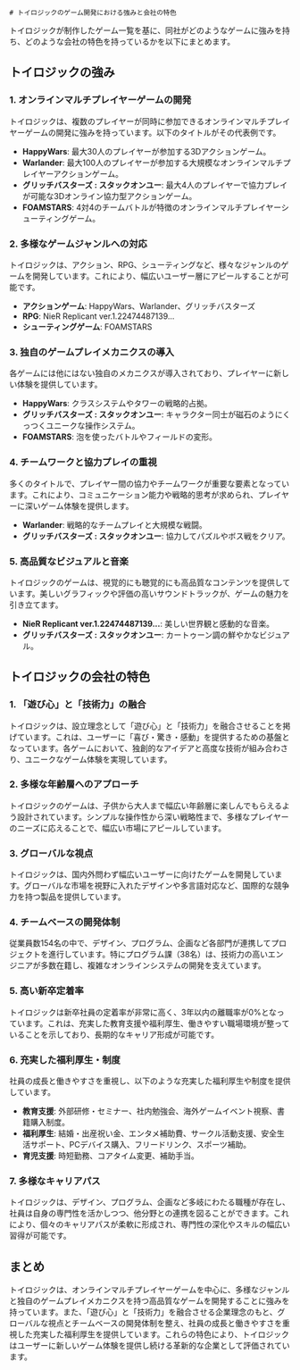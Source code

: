     # トイロジックのゲーム開発における強みと会社の特色

トイロジックが制作したゲーム一覧を基に、同社がどのようなゲームに強みを持ち、どのような会社の特色を持っているかを以下にまとめます。

## トイロジックの強み

### 1. **オンラインマルチプレイヤーゲームの開発**
トイロジックは、複数のプレイヤーが同時に参加できるオンラインマルチプレイヤーゲームの開発に強みを持っています。以下のタイトルがその代表例です。

- **HappyWars**: 最大30人のプレイヤーが参加する3Dアクションゲーム。
- **Warlander**: 最大100人のプレイヤーが参加する大規模なオンラインマルチプレイヤーアクションゲーム。
- **グリッチバスターズ : スタックオンユー**: 最大4人のプレイヤーで協力プレイが可能な3Dオンライン協力型アクションゲーム。
- **FOAMSTARS**: 4対4のチームバトルが特徴のオンラインマルチプレイヤーシューティングゲーム。

### 2. **多様なゲームジャンルへの対応**
トイロジックは、アクション、RPG、シューティングなど、様々なジャンルのゲームを開発しています。これにより、幅広いユーザー層にアピールすることが可能です。

- **アクションゲーム**: HappyWars、Warlander、グリッチバスターズ
- **RPG**: NieR Replicant ver.1.22474487139...
- **シューティングゲーム**: FOAMSTARS

### 3. **独自のゲームプレイメカニクスの導入**
各ゲームには他にはない独自のメカニクスが導入されており、プレイヤーに新しい体験を提供しています。

- **HappyWars**: クラスシステムやタワーの戦略的占拠。
- **グリッチバスターズ : スタックオンユー**: キャラクター同士が磁石のようにくっつくユニークな操作システム。
- **FOAMSTARS**: 泡を使ったバトルやフィールドの変形。

### 4. **チームワークと協力プレイの重視**
多くのタイトルで、プレイヤー間の協力やチームワークが重要な要素となっています。これにより、コミュニケーション能力や戦略的思考が求められ、プレイヤーに深いゲーム体験を提供します。

- **Warlander**: 戦略的なチームプレイと大規模な戦闘。
- **グリッチバスターズ : スタックオンユー**: 協力してパズルやボス戦をクリア。

### 5. **高品質なビジュアルと音楽**
トイロジックのゲームは、視覚的にも聴覚的にも高品質なコンテンツを提供しています。美しいグラフィックや評価の高いサウンドトラックが、ゲームの魅力を引き立てます。

- **NieR Replicant ver.1.22474487139...**: 美しい世界観と感動的な音楽。
- **グリッチバスターズ : スタックオンユー**: カートゥーン調の鮮やかなビジュアル。

## トイロジックの会社の特色

### 1. **「遊び心」と「技術力」の融合**
トイロジックは、設立理念として「遊び心」と「技術力」を融合させることを掲げています。これは、ユーザーに「喜び・驚き・感動」を提供するための基盤となっています。各ゲームにおいて、独創的なアイデアと高度な技術が組み合わさり、ユニークなゲーム体験を実現しています。

### 2. **多様な年齢層へのアプローチ**
トイロジックのゲームは、子供から大人まで幅広い年齢層に楽しんでもらえるよう設計されています。シンプルな操作性から深い戦略性まで、多様なプレイヤーのニーズに応えることで、幅広い市場にアピールしています。

### 3. **グローバルな視点**
トイロジックは、国内外問わず幅広いユーザーに向けたゲームを開発しています。グローバルな市場を視野に入れたデザインや多言語対応など、国際的な競争力を持つ製品を提供しています。

### 4. **チームベースの開発体制**
従業員数154名の中で、デザイン、プログラム、企画など各部門が連携してプロジェクトを進行しています。特にプログラム課（38名）は、技術力の高いエンジニアが多数在籍し、複雑なオンラインシステムの開発を支えています。

### 5. **高い新卒定着率**
トイロジックは新卒社員の定着率が非常に高く、3年以内の離職率が0%となっています。これは、充実した教育支援や福利厚生、働きやすい職場環境が整っていることを示しており、長期的なキャリア形成が可能です。

### 6. **充実した福利厚生・制度**
社員の成長と働きやすさを重視し、以下のような充実した福利厚生や制度を提供しています。

- **教育支援**: 外部研修・セミナー、社内勉強会、海外ゲームイベント視察、書籍購入制度。
- **福利厚生**: 結婚・出産祝い金、エンタメ補助費、サークル活動支援、安全生活サポート、PCデバイス購入、フリードリンク、スポーツ補助。
- **育児支援**: 時短勤務、コアタイム変更、補助手当。

### 7. **多様なキャリアパス**
トイロジックは、デザイン、プログラム、企画など多岐にわたる職種が存在し、社員は自身の専門性を活かしつつ、他分野との連携を図ることができます。これにより、個々のキャリアパスが柔軟に形成され、専門性の深化やスキルの幅広い習得が可能です。

## まとめ
トイロジックは、オンラインマルチプレイヤーゲームを中心に、多様なジャンルと独自のゲームプレイメカニクスを持つ高品質なゲームを開発することに強みを持っています。また、「遊び心」と「技術力」を融合させる企業理念のもと、グローバルな視点とチームベースの開発体制を整え、社員の成長と働きやすさを重視した充実した福利厚生を提供しています。これらの特色により、トイロジックはユーザーに新しいゲーム体験を提供し続ける革新的な企業として評価されています。
